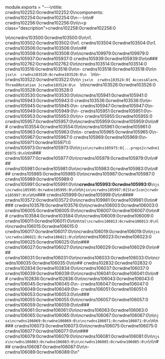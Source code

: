 module.exports = "---\ntitle: crwdns102252:0crwdne102252:0\ncomponents: crwdns102254:0crwdne102254:0\n---\n\n# crwdns102256:0crwdne102256:0\n\n<p class=\"description\">crwdns102258:0crwdne102258:0</p>\n\ncrwdns103500:0crwdne103500:0\n\n1. crwdns103502:0crwdne103502:0\n1. crwdns103504:0crwdne103504:0\n1. crwdns103506:0crwdne103506:0\n\n## crwdns103508:0crwdne103508:0\n\ncrwdns109979:0crwdne109979:0 crwdns105937:0crwdne105937:0 crwdns105939:0crwdne105939:0\n\n### crwdns102762:0crwdne102762:0\n\ncrwdns103514:0crwdne103514:0 crwdns103516:0crwdne103516:0\n\n- crwdns103518:0crwdne103518:0\n\n  ```jsx\n  crwdns103520:0crwdne103520:0\n  ```\n\n- crwdns103522:0crwdne103522:0\n\n  ```jsx\n  crwdns103524:0{ AccessAlarm, ThreeDRotation }crwdne103524:0\n  ```\n\ncrwdns103526:0crwdne103526:0 crwdns103528:0crwdne103528:0 crwdns103530:0crwdne103530:0\n\ncrwdns105941:0crwdne105941:0 crwdns105943:0crwdne105943:0 crwdns103536:0crwdne103536:0\n\n- crwdns105945:0crwdne105945:0\n- crwdns105947:0crwdne105947:0\n- crwdns105949:0crwdne105949:0\n- crwdns105951:0crwdne105951:0\n- crwdns105953:0crwdne105953:0\n\n> crwdns105955:0crwdne105955:0 crwdns105957:0crwdne105957:0\n\ncrwdns105959:0crwdne105959:0\n\n## crwdns103554:0crwdne103554:0\n\ncrwdns105961:0crwdne105961:0 crwdns105963:0crwdne105963:0\n\n- crwdns105965:0crwdne105965:0\n- crwdns105967:0crwdne105967:0 crwdns105969:0crwdne105969:0\n- crwdns105971:0crwdne105971:0 crwdns105973:0crwdne105973:0\n\n```jsx\ncrwdns105975:0{...props}crwdne105975:0\n```\n\n### crwdns105977:0crwdne105977:0\n\ncrwdns105979:0crwdne105979:0\n\n### crwdns105981:0crwdne105981:0\n\ncrwdns105983:0crwdne105983:0\n\n### crwdns105985:0crwdne105985:0\n\ncrwdns105987:0crwdne105987:0 crwdns105989:0crwdne105989:0 crwdns105991:0crwdne105991:0\n\n**crwdns105993:0crwdne105993:0**\n```js\ncrwdns105995:0crwdne105995:0\n```\n\n```jsx\ncrwdns105997:0{StarIcon}crwdne105997:0\n```\n\n### crwdns105999:0crwdne105999:0\n\n#### crwdns103572:0crwdne103572:0\n\ncrwdns109981:0crwdne109981:0\n\n#### crwdns103576:0crwdne103576:0\n\ncrwdns106003:0crwdne106003:0 crwdns106005:0crwdne106005:0\n\ncrwdns106007:0crwdne106007:0\n\n## crwdns103584:0crwdne103584:0\n\ncrwdns106009:0crwdne106009:0 crwdns106011:0crwdne106011:0\n\n```html\ncrwdns106013:0crwdne106013:0\n```\n\ncrwdns106015:0crwdne106015:0 crwdns106017:0crwdne106017:0\n\ncrwdns106019:0crwdne106019:0\n\n```jsx\ncrwdns106021:0crwdne106021:0\n```\n\ncrwdns106023:0crwdne106023:0 crwdns106025:0crwdne106025:0\n\n### crwdns106027:0crwdne106027:0\n\ncrwdns106029:0crwdne106029:0\n\n### crwdns106031:0crwdne106031:0\n\ncrwdns106033:0crwdne106033:0\n\ncrwdns106035:0crwdne106035:0\n\n## crwdns102832:0crwdne102832:0 crwdns102834:0crwdne102834:0\n\ncrwdns106037:0crwdne106037:0 crwdns106039:0crwdne106039:0\n\ncrwdns106041:0crwdne106041:0\n\n## crwdns102836:0crwdne102836:0\n\ncrwdns106043:0crwdne106043:0 crwdns106045:0crwdne106045:0\n- crwdns106047:0crwdne106047:0 crwdns106049:0crwdne106049:0\n- crwdns106051:0crwdne106051:0 crwdns106053:0crwdne106053:0\n\n### crwdns106055:0crwdne106055:0\n\ncrwdns106057:0crwdne106057:0 crwdns106059:0crwdne106059:0\n\n### crwdns106061:0crwdne106061:0\n\ncrwdns106063:0crwdne106063:0 crwdns106065:0crwdne106065:0\n\ncrwdns106067:0crwdne106067:0\n\n```jsx\ncrwdns106069:0crwdne106069:0\n\ncrwdns106071:0crwdne106071:0\n```\n\n### crwdns106073:0crwdne106073:0\n\ncrwdns106075:0crwdne106075:0 crwdns106077:0crwdne106077:0\n\n### crwdns106079:0crwdne106079:0\n\ncrwdns106081:0crwdne106081:0\n\n```jsx\ncrwdns106083:0crwdne106083:0\n\ncrwdns106085:0crwdne106085:0\n```\n\n### crwdns106087:0crwdne106087:0\n\n- crwdns106089:0crwdne106089:0\n"